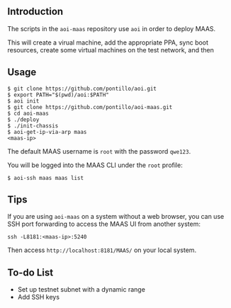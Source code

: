 ## Introduction

The scripts in the `aoi-maas` repository use `aoi` in order to deploy MAAS.

This will create a virual machine, add the appropriate PPA, sync boot
resources, create some virtual machines on the test network, and
then

## Usage

    $ git clone https://github.com/pontillo/aoi.git
    $ export PATH="$(pwd)/aoi:$PATH"
    $ aoi init
    $ git clone https://github.com/pontillo/aoi-maas.git
    $ cd aoi-maas
    $ ./deploy
    $ ./init-chassis
    $ aoi-get-ip-via-arp maas
    <maas-ip>

The default MAAS username is `root` with the password `qwe123`.

You will be logged into the MAAS CLI under the `root` profile:

    $ aoi-ssh maas maas list

## Tips

If you are using `aoi-maas` on a system without a web browser, you can use
SSH port forwarding to access the MAAS UI from another system:

    ssh -L8181:<maas-ip>:5240

Then access `http://localhost:8181/MAAS/` on your local system.

## To-do List

 * Set up testnet subnet with a dynamic range
 * Add SSH keys
